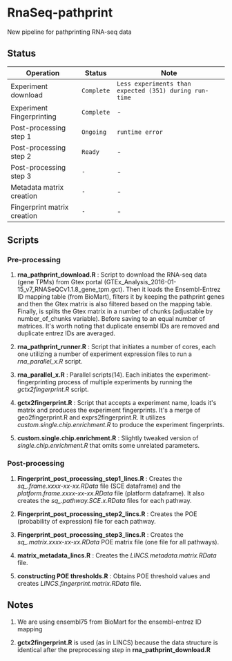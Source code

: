 # RnaSeq-pathprint
New pipeline for pathprinting RNA-seq data

## Status
Operation | Status | Note
--- | --- | ---
Experiment download | `Complete` | `Less experiments than expected (351) during run-time`
Experiment Fingerprinting | `Complete` | -
Post-processing step 1 | `Ongoing` | `runtime error`
Post-processing step 2 | `Ready` | -
Post-processing step 3 | `-` | -
Metadata matrix creation | `-` | -
Fingerprint matrix creation | `-` | -

## Scripts

### Pre-processing
1. **rna_pathprint_download.R** : Script to download the RNA-seq data (gene TPMs) from Gtex portal (GTEx_Analysis_2016-01-15_v7_RNASeQCv1.1.8_gene_tpm.gct). Then it loads the Ensembl-Entrez ID mapping table (from BioMart), filters it by keeping the pathprint genes and then the Gtex matrix is also filtered based on the mapping table. Finally, is splits the Gtex matrix in a number of chunks (adjustable by number_of_chunks variable). Before saving to an equal number of matrices. It's worth noting that duplicate ensembl IDs are removed and duplicate entrez IDs are averaged.

2. **rna_pathprint_runner.R** : Script that initiates a number of cores, each one utilizing a number of experiment expression files to run a *rna_parallel_x.R* script.

3. **rna_parallel_x.R** : Parallel scripts(14). Each initiates the experiment-fingerprinting process of multiple experiments by running the *gctx2fingerprint.R* script.

4. **gctx2fingerprint.R** : Script that accepts a experiment name, loads it's matrix and produces the experiment fingerprints. It's a merge of geo2fingerprint.R and exprs2fingerprint.R. It utilizes *custom.single.chip.enrichment.R* to produce the experiment fingerprints.

5. **custom.single.chip.enrichment.R** : Slightly tweaked version of *single.chip.enrichment.R* that omits some unrelated parameters.

### Post-processing

1. **Fingerprint_post_processing_step1_lincs.R** :  Creates the *sq_.frame.xxxx-xx-xx.RData* file (SCE dataframe) and the *platform.frame.xxxx-xx-xx.RData* file (platform dataframe). It also creates the *sq_.pathway.SCE.x.RData* files for each pathway.

2. **Fingerprint_post_processing_step2_lincs.R** :  Creates the POE (probability of expression) file for each pathway. 

3. **Fingerprint_post_processing_step3_lincs.R** :  Creates the *sq_.matrix.xxxx-xx-xx.RData* POE matrix file (one file for all pathways). 

4. **matrix_metadata_lincs.R** : Creates the *LINCS.metadata.matrix.RData* file.
 
5. **constructing POE thresholds.R** : Obtains POE threshold values and creates *LINCS.fingerprint.matrix.RData* file.

## Notes

1. We are using ensembl75 from BioMart for the ensembl-entrez ID mapping

2. **gctx2fingerprint.R** is used (as in LINCS) because the data structure is identical after the preprocessing step in **rna_pathprint_download.R**
